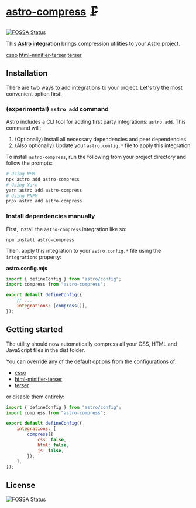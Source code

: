 # [astro-compress] 🗜️
[![FOSSA Status](https://app.fossa.com/api/projects/git%2Bgithub.com%2Fnhristov%2Fastro-compress.svg?type=shield)](https://app.fossa.com/projects/git%2Bgithub.com%2Fnhristov%2Fastro-compress?ref=badge_shield)


This **[Astro integration][astro-integration]** brings compression utilities to
your Astro project.

[csso] [html-minifier-terser] [terser]

## Installation

There are two ways to add integrations to your project. Let's try the most
convenient option first!

### (experimental) `astro add` command

Astro includes a CLI tool for adding first party integrations: `astro add`. This
command will:

1. (Optionally) Install all necessary dependencies and peer dependencies
2. (Also optionally) Update your `astro.config.*` file to apply this integration

To install `astro-compress`, run the following from your project directory and
follow the prompts:

```sh
# Using NPM
npx astro add astro-compress
# Using Yarn
yarn astro add astro-compress
# Using PNPM
pnpx astro add astro-compress
```

### Install dependencies manually

First, install the `astro-compress` integration like so:

```
npm install astro-compress
```

Then, apply this integration to your `astro.config.*` file using the
`integrations` property:

**astro.config.mjs**

```js
import { defineConfig } from "astro/config";
import compress from "astro-compress";

export default defineConfig({
	// ...
	integrations: [compress()],
});
```

## Getting started

The utility should now automatically compress all your CSS, HTML and JavaScript
files in the dist folder.

You can override any of the default options from the configurations of:

-   [csso](src/options/csso.ts)
-   [html-minifier-terser](src/options/html-minifier-terser.ts)
-   [terser](src/options/terser.ts)

or disable them entirely:

```js
import { defineConfig } from "astro/config";
import compress from "astro-compress";

export default defineConfig({
	integrations: [
		compress({
			css: false,
			html: false,
			js: false,
		}),
	],
});
```

[astro-compress]: https://npmjs.org/astro-compress
[csso]: https://npmjs.org/csso
[html-minifier-terser]: https://npmjs.org/html-minifier-terser
[terser]: https://npmjs.org/terser
[astro-integration]: https://docs.astro.build/en/guides/integrations-guide/


## License
[![FOSSA Status](https://app.fossa.com/api/projects/git%2Bgithub.com%2Fnhristov%2Fastro-compress.svg?type=large)](https://app.fossa.com/projects/git%2Bgithub.com%2Fnhristov%2Fastro-compress?ref=badge_large)